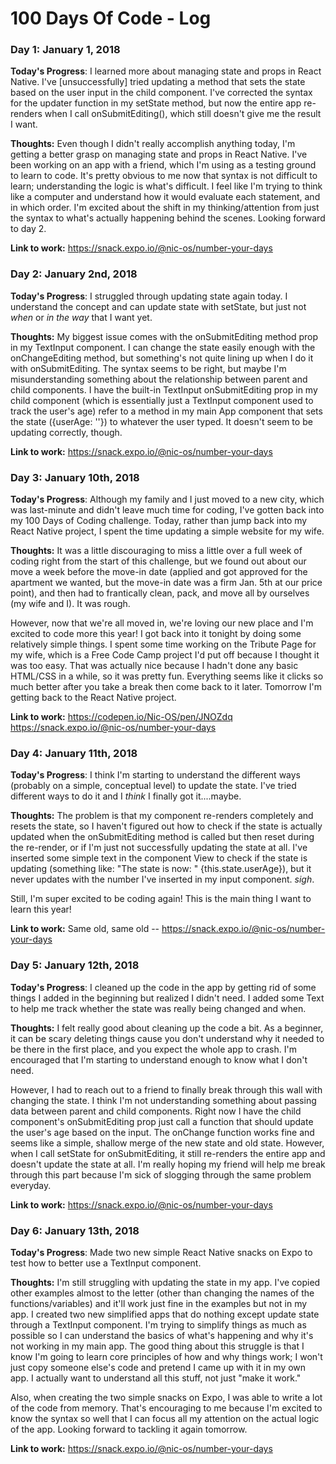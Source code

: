 # 100 Days Of Code - Log

### Day 1: January 1, 2018

**Today's Progress**: I learned more about managing state and props in React Native. I've [unsuccessfully] tried updating a method that sets the state based on the user input in the child component. I've corrected the syntax for the updater function in my setState method, but now the entire app re-renders when I call onSubmitEditing(), which still doesn't give me the result I want.

**Thoughts:** Even though I didn't really accomplish anything today, I'm getting a better grasp on managing state and props in React Native. I've been working on an app with a friend, which I'm using as a testing ground to learn to code. It's pretty obvious to me now that syntax is not difficult to learn; understanding the logic is what's difficult. I feel like I'm trying to think like a computer and understand how it would evaluate each statement, and in which order. I'm excited about the shift in my thinking/attention from just the syntax to what's actually happening behind the scenes. Looking forward to day 2.

**Link to work:** https://snack.expo.io/@nic-os/number-your-days

### Day 2: January 2nd, 2018

**Today's Progress**: I struggled through updating state again today. I understand the concept and can update state with setState, but just not <i>when</i> or <i>in the way</i> that I want yet.

**Thoughts:** My biggest issue comes with the onSubmitEditing method prop in my TextInput component. I can change the state easily enough with the onChangeEditing method, but something's not quite lining up when I do it with onSubmitEditing. The syntax seems to be right, but maybe I'm misunderstanding something about the relationship between parent and child components. I have the built-in TextInput onSubmitEditing prop in my child component (which is essentially just a TextInput component used to track the user's age) refer to a method in my main App component that sets the state ({userAge: ''}) to whatever the user typed. It doesn't seem to be updating correctly, though.

**Link to work:** https://snack.expo.io/@nic-os/number-your-days

### Day 3: January 10th, 2018

**Today's Progress**: Although my family and I just moved to a new city, which was last-minute and didn't leave much time for coding, I've gotten back into my 100 Days of Coding challenge. Today, rather than jump back into my React Native project, I spent the time updating a simple website for my wife.

**Thoughts:** It was a little discouraging to miss a little over a full week of coding right from the start of this challenge, but we found out about our move a week before the move-in date (applied and got approved for the apartment we wanted, but the move-in date was a firm Jan. 5th at our price point), and then had to frantically clean, pack, and move all by ourselves (my wife and I). It was rough.

However, now that we're all moved in, we're loving our new place and I'm excited to code more this year! I got back into it tonight by doing some relatively simple things. I spent some time working on the Tribute Page for my wife, which is a Free Code Camp project I'd put off because I thought it was too easy. That was actually nice because I hadn't done any basic HTML/CSS in a while, so it was pretty fun. Everything seems like it clicks so much better after you take a break then come back to it later. Tomorrow I'm getting back to the React Native project.

**Link to work:** https://codepen.io/Nic-OS/pen/JNOZdq
                  https://snack.expo.io/@nic-os/number-your-days
                  
### Day 4: January 11th, 2018

**Today's Progress**: I think I'm starting to understand the different ways (probably on a simple, conceptual level) to update the state. I've tried different ways to do it and I <i>think</i> I finally got it....maybe.

**Thoughts:** The problem is that my component re-renders completely and resets the state, so I haven't figured out how to check if the state is actually updated when the onSubmitEditing method is called but then reset during the re-render, or if I'm just not successfully updating the state at all. I've inserted some simple text in the component View to check if the state is updating (something like: "The state is now: " {this.state.userAge}), but it never updates with the number I've inserted in my input component. *sigh*.

Still, I'm super excited to be coding again! This is the main thing I want to learn this year!

**Link to work:** Same old, same old -- https://snack.expo.io/@nic-os/number-your-days

### Day 5: January 12th, 2018

**Today's Progress**: I cleaned up the code in the app by getting rid of some things I added in the beginning but realized I didn't need. I added some Text to help me track whether the state was really being changed and when.

**Thoughts:** I felt really good about cleaning up the code a bit. As a beginner, it can be scary deleting things cause you don't understand why it needed to be there in the first place, and you expect the whole app to crash. I'm encouraged that I'm starting to understand enough to know what I don't need. 

However, I had to reach out to a friend to finally break through this wall with changing the state. I think I'm not understanding something about passing data between parent and child components. Right now I have the child component's onSubmitEditing prop just call a function that should update the user's age based on the input. The onChange function works fine and seems like a simple, shallow merge of the new state and old state. However, when I call setState for onSubmitEditing, it still re-renders the entire app and doesn't update the state at all. I'm really hoping my friend will help me break through this part because I'm sick of slogging through the same problem everyday.

**Link to work:** https://snack.expo.io/@nic-os/number-your-days

### Day 6: January 13th, 2018

**Today's Progress**: Made two new simple React Native snacks on Expo to test how to better use a TextInput component.

**Thoughts:** I'm still struggling with updating the state in my app. I've copied other examples almost to the letter (other than changing the names of the functions/variables) and it'll work just fine in the examples but not in my app. I created two new simplified apps that do nothing except update state through a TextInput component. I'm trying to simplify things as much as possible so I can understand the basics of what's happening and why it's not working in my main app. The good thing about this struggle is that I know I'm going to learn core principles of how and why things work; I won't just copy someone else's code and pretend I came up with it in my own app. I actually want to understand all this stuff, not just "make it work."

Also, when creating the two simple snacks on Expo, I was able to write a lot of the code from memory. That's encouraging to me because I'm excited to know the syntax so well that I can focus all my attention on the actual logic of the app. Looking forward to tackling it again tomorrow.

**Link to work:** https://snack.expo.io/@nic-os/number-your-days
